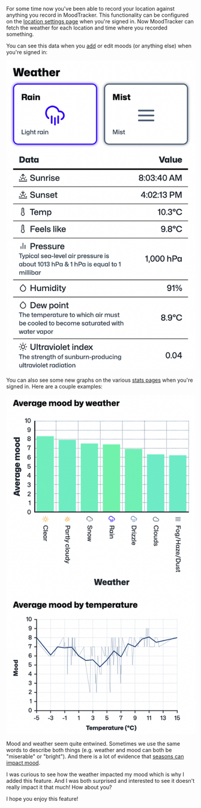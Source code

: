 For some time now you've been able to record your location against anything you record in MoodTracker. This functionality can be configured on the [location settings page](/settings/location) when you're signed in. Now MoodTracker can fetch the weather for each location and time where you recorded something.

You can see this data when you [add](/moods/add) or edit moods (or anything else) when you're signed in:

![Screenshot showing weather stats when adding a mood](screenshot-1.png "Screenshot showing weather stats when adding a mood")

You can also see some new graphs on the various [stats pages](/stats) when you're signed in. Here are a couple examples:

![Screenshot showing a couple of mood by weather charts](screenshot-2.png "Screenshot showing a couple of mood by weather charts")

Mood and weather seem quite entwined. Sometimes we use the same words to describe both things (e.g. weather and mood can both be "miserable" or "bright"). And there is a lot of evidence that [seasons can impact mood](https://en.wikipedia.org/wiki/Seasonal_affective_disorder).

I was curious to see how the weather impacted my mood which is why I added this feature. And I was both surprised and interested to see it doesn't really impact it that much! How about you?

I hope you enjoy this feature!
